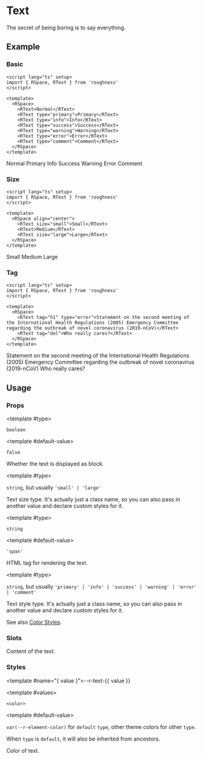 <script lang="ts" setup>
import { RDetails, RSpace, RTable, RText } from 'roughness'
</script>

# Text

The secret of being boring is to say everything.

## Example

### Basic

<RDetails>
  <template #summary>Show Code</template>

```vue
<script lang="ts" setup>
import { RSpace, RText } from 'roughness'
</script>

<template>
  <RSpace>
    <RText>Normal</RText>
    <RText type="primary">Primary</RText>
    <RText type="info">Info</RText>
    <RText type="success">Success</RText>
    <RText type="warning">Warning</RText>
    <RText type="error">Error</RText>
    <RText type="comment">Comment</RText>
  </RSpace>
</template>
```

</RDetails>

<RSpace>
  <RText>Normal</RText>
  <RText type="primary">Primary</RText>
  <RText type="info">Info</RText>
  <RText type="success">Success</RText>
  <RText type="warning">Warning</RText>
  <RText type="error">Error</RText>
  <RText type="comment">Comment</RText>
</RSpace>

### Size

<RDetails>
  <template #summary>Show Code</template>

```vue
<script lang="ts" setup>
import { RSpace, RText } from 'roughness'
</script>

<template>
  <RSpace align="center">
    <RText size="small">Small</RText>
    <RText>Medium</RText>
    <RText size="large">Large</RText>
  </RSpace>
</template>
```

</RDetails>

<RSpace align="center">
  <RText size="small">Small</RText>
  <RText>Medium</RText>
  <RText size="large">Large</RText>
</RSpace>

### Tag

<RDetails>
  <template #summary>Show Code</template>

```vue
<script lang="ts" setup>
import { RSpace, RText } from 'roughness'
</script>

<template>
  <RSpace>
    <RText tag="h1" type="error">Statement on the second meeting of the International Health Regulations (2005) Emergency Committee regarding the outbreak of novel coronavirus (2019-nCoV)</RText>
    <RText tag="del">Who really cares?</RText>
  </RSpace>
</template>
```

</RDetails>

<RSpace>
  <RText tag="h1" type="error">Statement on the second meeting of the International Health Regulations (2005) Emergency Committee regarding the outbreak of novel coronavirus (2019-nCoV)</RText>
  <RText tag="del">Who really cares?</RText>
</RSpace>

## Usage

### Props

<RPropsTable>

  <RProp name="block">

  <template #type>

  `boolean`

  </template>

  <template #default-value>

  `false`

  </template>

  Whether the text is displayed as block.

  </RProp>

  <RProp name="size">

  <template #type>

  `string`, but usually `'small' | 'large'`

  </template>

  Text size type. It's actually just a class name, so you can also pass in another value and declare custom styles for it.

  </RProp>

  <RProp name="tag">

  <template #type>

  `string`

  </template>

  <template #default-value>

  `'span'`

  </template>

  HTML tag for rendering the text.

  </RProp>

  <RProp name="type">

  <template #type>

  `string`, but usually `'primary' | 'info' | 'success' | 'warning' | 'error' | 'comment'`

  </template>

  Text style type. It's actually just a class name, so you can also pass in another value and declare custom styles for it.

  See also [Color Styles](/guide/theme#color-styles).

  </RProp>

</RPropsTable>

### Slots

<RSlotsTable>

  <RSlot name="default">
    Content of the text.
  </RSlot>

</RSlotsTable>

### Styles

<RStylesTable>

  <template #name="{ value }">--r-text-{{ value }}</template>

  <RStyle name="color">

  <template #values>

  `<color>`

  </template>

  <template #default-value>

  `var(--r-element-color)` for `default` `type`, other theme colors for other `type`.

  When `type` is `default`, it will also be inherited from ancestors.

  </template>

  Color of text.

  </RStyle>

</RStylesTable>
